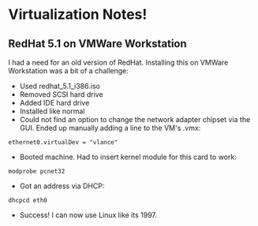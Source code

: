 # Virtualization Notes!

## RedHat 5.1 on VMWare Workstation
I had a need for an old version of RedHat. Installing this on VMWare Workstation was a bit of a challenge:

- Used redhat_5.1_i386.iso
- Removed SCSI hard drive
- Added IDE hard drive
- Installed like normal
- Could not find an option to change the network adapter chipset via the GUI. Ended up manually adding a line to the VM's .vmx:
```
ethernet0.virtualDev = "vlance"
```
- Booted machine. Had to insert kernel module for this card to work:
```
modprobe pcnet32
```
- Got an address via DHCP:
```
dhcpcd eth0
```
- Success! I can now use Linux like its 1997.
